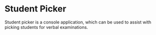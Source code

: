 # Student Picker
Student picker is a console application, which can be used to assist with picking students for verbal examinations.
